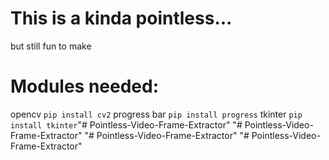 # This is a kinda pointless...
but still fun to make 
# Modules needed:
opencv ``pip install cv2``
progress bar ``pip install progress``
tkinter ``pip install tkinter``"# Pointless-Video-Frame-Extractor" 
"# Pointless-Video-Frame-Extractor" 
"# Pointless-Video-Frame-Extractor" 
"# Pointless-Video-Frame-Extractor" 
